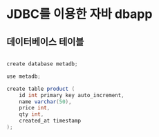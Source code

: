 # JDBC를 이용한 자바 dbapp

## 데이터베이스 테이블
```java

create database metadb;

use metadb;

create table product (
	id int primary key auto_increment,
    name varchar(50),
    price int,
    qty int,
    created_at timestamp
);